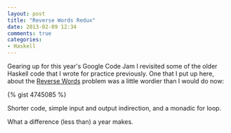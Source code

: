 ```yaml
---
layout: post
title: "Reverse Words Redux"
date: 2013-02-09 12:34
comments: true
categories:
- Haskell
---
```


Gearing up for this year's Google Code Jam I revisited some of the older Haskell
code that I wrote for practice previously. One that I put up here, about the
[Reverse Words] problem was a little wordier than I would do now:

{% gist 4745085 %}

Shorter code, simple input and output indirection, and a monadic for loop.

What a difference (less than) a year makes.

[Reverse Words]: http://abizern.org/2012/04/09/reverse-words-with-haskell/ "Reverse words post"
